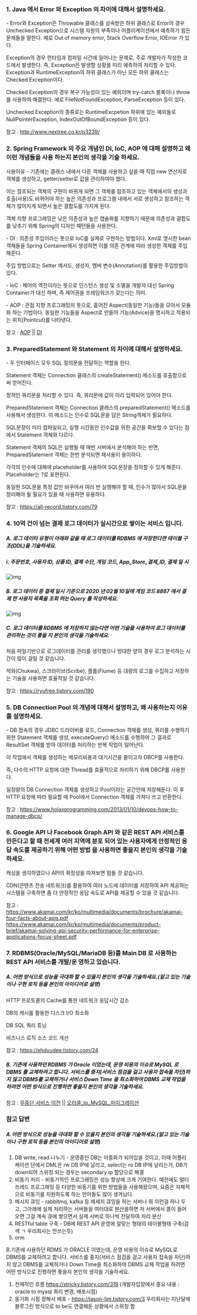 ### 1. Java 에서 Error 와 Exception 의 차이에 대해서 설명하세요. 

\- Error와 Exception은 Throwable 클래스를 상속받은 하위 클래스로 Error의 경우 Unchecked Exception으로 시스템 자원의 부족이나 어플리케이션에서 예측하기 힘든 문제들을 말한다. 예로 Out of memory error, Stack Overflow Error, IOError 가 있다. 

Exception의 경우 런타임과 컴파일 시간에 일어나는 문제로, 주로 개발자가 작성한 코드에서 발생한다. 즉, Exception은 발생할 상황을 미리 예측하여 처리할 수 있다. Exception과 RuntimeException의 하위 클래스가 아닌 모든 하위 클래스는 Checked Exception이다.

Checked Exception의 경우 복구 가능성이 있는 예외이며 try-catch 블록이나 throw를 사용하여 해결한다. 예로 FileNotFoundException, ParseException 등이 있다.

Unchecked Exception의 종류로는 RuntimeExcpetion 하위에 있는 예외들로 NullPointerException, IndexOutOfBoundException 등이 있다.

 참고 : http://www.nextree.co.kr/p3239/

### 2. Spring Framework 의 주요 개념인 DI, IoC, AOP 에 대해 설명하고 왜 이런 개념들을 사용 하는지 본인의 생각을 기술 하세요. 

사용이유 - 기존에는 클래스 내에서 다른 객체를 사용하고 싶을 때 직접 new 연산자로 객체를 생성하고, getter/setter로 값을 관리하여야 했다.

이는 참조되는 객체의 구현이 바뀌게 되면 그 객체를 참조하고 있는 객체에서의 생성과 호출(사용)도 바뀌어야 하는 높은 의존성과 프로그램 내에서 서로 생성하고 참조하는 객체가 많아지게 되면서 높은 결합도를 가지게 된다.

객체 지향 프로그래밍은 낮은 의존성과 높은 캡슐화를 지향하기 때문에 의존성과 결합도를 낮추기 위해 Spring의 디자인 패턴들을 사용한다.

\- DI : 의존성 주입이라는 뜻으로 IoC를 실제로 구현하는 방법이다. Xml로 명시한 bean 객체들을 Spring Container에서 생성하면 이를 의존 관계에 따라 생성한 객체를 주입해준다.

주입 방법으로는 Setter 메서드, 생성자, 멤버 변수(Annotation)를 활용한 주입방법이 있다.

\- IoC : 제어의 역전이라는 뜻으로 인스턴스 생성 및 소멸을 개발자 대신 Spring Container가 대신 하며, 즉 제어권을 프레임워크가 갖는다는 의미.

\- AOP : 관점 지향 프로그래밍의 뜻으로, 흩어진 Aspect(동일한 기능)들을 모아서 모듈화 하는 기법이다. 동일한 기능들을 Aspect로 만들어 기능(Advice)을 명시하고 적용되는 위치(Pointcut)를 나타낸다.

 참고 : [AOP](https://velog.io/@max9106/Spring-AOP란-93k5zjsm95) || [DI](https://gmlwjd9405.github.io/2018/11/09/dependency-injection.html)

### 3. PreparedStatement 와 Statement 의 차이에 대해서 설명하세요. 

\- 두 인터페이스 모두 SQL 질의문을 전달하는 역할을 한다.

Statement 객체는 Connection 클래스의 createStatement() 메소드를 호출함으로써 얻어진다.

정적인 쿼리문을 처리할 수 있다. 즉, 쿼리문에 값이 미리 입력되어 있어야 한다.

PreparedStatement 객체는 Connection 클래스의 preparedStatement() 메소드를 사용해서 생성한다. 이 메소드는 인수로 SQL문을 담은 String객체가 필요하다.

SQL문장이 미리 컴파일되고, 실행 시간동안 인수값을 위한 공간을 확보할 수 있다는 점에서 Statement 객체와 다르다.

Statement 객체의 SQL은 실행될 때 매번 서버에서 분석해야 하는 반면, PreparedStatement 객체는 한번 분석되면 재사용이 용이하다.

각각의 인수에 대해에 placeholder를 사용하여 SQL문장을 정의할 수 있게 해준다. Placeholder는 ?로 표현된다.

동일한 SQL문을 특정 값만 바꾸어서 여러 번 실행해야 할 때, 인수가 많아서 SQL문을 정리해야 될 필요가 있을 때 사용하면 유용하다.

 참고 : https://all-record.tistory.com/79

### 4. 10억 건이 넘는 결제 로그 데이터가 실시간으로 쌓이는 서비스 입니다. 

##### A. 로그 데이터 유형이 아래와 같을 때 로그 데이터를 RDBMS 에 저장한다면 테이블 구조(DDL)을 기술하세요. 

##### i. 주문번호, 사용자 ID, 상품 ID, 결제 수단, 게임 코드, App_Store_결제_ID, 결제 일 시 

![img](file:///C:/Users/hacjin/AppData/Local/Temp/msohtmlclip1/01/clip_image001.png)

 

##### B. 로그 데이터 중 결제 일시 기준으로 2020 년 02월 10일에 게임 코드 8887 에서 결 제 한 사용자 목록을 조회 하는 Query 를 작성하세요. 

![img](file:///C:/Users/hacjin/AppData/Local/Temp/msohtmlclip1/01/clip_image002.png)

##### C. 로그 데이터를 RDBMS 에 저장하지 않는다면 어떤 기술을 사용하여 로그 데이터를 관리하는 것이 좋을 지 본인의 생각을 기술하세요. 

처음 파일기반으로 로그데이터를 관리를 생각했으나 방대한 양의 경우 로그 분석하는 시간이 많이 걸릴 것 같습니다.

척와(Chukwa), 스크라이브(Scribe), 플룸(Flume) 등 대량의 로그를 수집하고 저장하는 기술을 사용하면 효율적일 것 같습니다.

 참고 : https://ryufree.tistory.com/190

### 5. DB Connection Pool 의 개념에 대해서 설명하고, 왜 사용하는지 이유를 설명하세요. 

\- DB 접속의 경우 JDBC 드라이버를 로드, Connection 객체를 생성, 쿼리를 수행하기 위한 Statement 객체를 생성, executeQuery() 메소드를 수행하여 그 결과로 ResultSet 객체를 받아 데이터를 처리하는 반복 작업이 일어난다.

이 작업에서 객체를 생성하는 메모리비용과 대기시간을 줄이고자 DBCP를 사용한다.

즉, 다수의 HTTP 요청에 대한 Thread를 효율적으로 처리하기 위해 DBCP를 사용한다.

일정량의 DB Connection 객체를 생성하고 Pool이라는 공간안에 저장해둔다. 이 후 HTTP 요청에 따라 필요할 때 Pool에서 Connection 객체를 가져다 쓰고 반환한다.

 참고 : https://www.holaxprogramming.com/2013/01/10/devops-how-to-manage-dbcp/

### 6. Google API 나 Facebook Graph API 와 같은 REST API 서비스를 만든다고 할 때 전세계 여러 지역에 분포 되어 있는 사용자에게 안정적인 응답 속도를 제공하기 위해 어떤 방법 을 사용하면 좋을지 본인의 생각을 기술하세요. 

캐싱을 생각하였으나 API의 확장성을 따져보면 힘들 것 같습니다.

CDN(콘텐츠 전송 네트워크)를 활용하여 여러 노드에 데이터를 저장하여 API 제공하는 시스템을 구축하면 좀 더 안정적인 응답 속도로 API를 제공할 수 있을 것 같습니다.

 참고 : https://www.akamai.com/kr/ko/multimedia/documents/brochure/akamai-four-facts-about-apis.pdf
https://www.akamai.com/kr/ko/multimedia/documents/product-brief/akamai-solving-api-security-performance-for-enterprise-applications-focus-sheet.pdf

### 7. RDBMS(Oracle/MySQL/MariaDB 등)를 Main DB 로 사용하는 REST API 서비스를 개발/운 영하고 있습니다. 

##### A. 어떤 방식으로 성능을 극대화 할 수 있을지 본인의 생각을 기술하세요.(알고 있는 기술이나 구현 로직 등을 본인의 아이디어로 설명) 

HTTP 프로토콜의 Cache를 통한 네트워크 응답시간 감소

DB의 캐시를 활용한 디스크 I/O 최소화

DB SQL 쿼리 튜닝

비즈니스 로직 소스 코드 개선

 참고 : https://ehdvudee.tistory.com/24

##### B. 기존에 사용하던 RDBMS 가 Oracle 이었는데, 운영 비용의 이슈로 MySQL 로 DBMS 를 교체하려고 합니다. 서비스를 중지(서비스 점검을 걸고 사용자 접속을 차단)하지 않고 DBMS를 교체하거나 서비스 Down Time 을 최소화하여 DBMS 교체 작업을 하려면 어떤 방식으로 진행하면 좋을지 본인의 생각을 기술하세요.

 

참고 : [무중단 서비스 이전](https://www.slideshare.net/taehyunkim73700/ss-114924418) || [오라클_to_MySQL_마이그레이션](https://stricky.tistory.com/319)



### 참고 답변

##### A.어떤 방식으로 성능을 극대화 할 수 있을지 본인의 생각을 기술하세요.(알고 있는 기술이나 구현 로직 등을 본인의 아이디어로 설명)

1. DB write, read 나누기 - 운영중인 DB는 이중화가 되어있을 것이고, 이때 어플리케이션 단에서 DML은 rw DB IP에 날리고, select는 ro DB IP에 날리는거, DB가 down되어 스위칭 되는 경우는 secondary ip 할당으로 해결
2. 비동기 처리 - 비동기적인 프로그래밍은 성능 향상에 크게 기여한다. 예전에도 멀티쓰레드 프로그래밍 등 다양한 비동기를 위한 방법들을 사용해왔으며, 요즘은 자체적으로 비동기를 지원하도록 하는  언어들도 많이 생겨났다. 
3. 메시지 큐잉 - rabbitmq, kafka 등 메세지 큐잉을 하는 서버나 뭐 이런걸 하나 두고, 그아래에 실제 처리하는 서버들을 여러대로 분산을하면 저 서버에서 콜이 들어오면 그걸 계속 큐에 쌓으면서 실제 서버로 하나씩 전달하여 처리 분산
4. RESTful table 구축 - DB에 REST API 운영에 알맞는 형태의 테이블형태 구축(검색 ㄱ 우리회사는 안쓰는듯)
5. orm

B.기존에 사용하던 RDMS 가 ORACLE 이였는데, 운영 비용의 이슈로 MySQL로 DBMS를 교체하려고 합니다. 서비스를 중지(서비스 점검을 걸고 사용자 접속을 차단)하지 않고 DBMS를
교체하거나 Down Time을 최소화하여 DBMS 교체 작업을 하려면 어떤 방식으로 진행하면 좋을지 본인의 생각을 기술하세요.

1. 전체적인 흐름 https://stricky.tistory.com/319 (개발자입장에서 중요 내용 : oracle to mysql 쿼리 변경, 배포시점)
2. 동기화 시점 정해서 배포 - https://jason-lim.tistory.com/3 우리회사는 지난달에 블루그린 방식으로 to be도 연결해둔 상황에서 스위칭 함